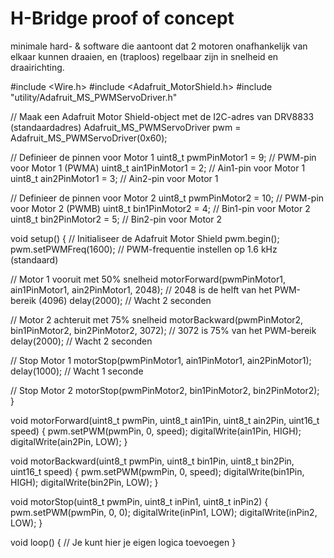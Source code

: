 # H-Bridge proof of concept

minimale hard- & software die aantoont dat 2 motoren onafhankelijk van elkaar kunnen draaien, en (traploos) regelbaar zijn in snelheid en draairichting.

#include <Wire.h>
#include <Adafruit_MotorShield.h>
#include "utility/Adafruit_MS_PWMServoDriver.h"

// Maak een Adafruit Motor Shield-object met de I2C-adres van DRV8833 (standaardadres)
Adafruit_MS_PWMServoDriver pwm = Adafruit_MS_PWMServoDriver(0x60);

// Definieer de pinnen voor Motor 1
uint8_t pwmPinMotor1 = 9;   // PWM-pin voor Motor 1 (PWMA)
uint8_t ain1PinMotor1 = 2;  // Ain1-pin voor Motor 1
uint8_t ain2PinMotor1 = 3;  // Ain2-pin voor Motor 1

// Definieer de pinnen voor Motor 2
uint8_t pwmPinMotor2 = 10;  // PWM-pin voor Motor 2 (PWMB)
uint8_t bin1PinMotor2 = 4;  // Bin1-pin voor Motor 2
uint8_t bin2PinMotor2 = 5;  // Bin2-pin voor Motor 2

void setup() {
  // Initialiseer de Adafruit Motor Shield
  pwm.begin();
  pwm.setPWMFreq(1600);  // PWM-frequentie instellen op 1.6 kHz (standaard)
  
  // Motor 1 vooruit met 50% snelheid
  motorForward(pwmPinMotor1, ain1PinMotor1, ain2PinMotor1, 2048); // 2048 is de helft van het PWM-bereik (4096)
  delay(2000);  // Wacht 2 seconden
  
  // Motor 2 achteruit met 75% snelheid
  motorBackward(pwmPinMotor2, bin1PinMotor2, bin2PinMotor2, 3072); // 3072 is 75% van het PWM-bereik
  delay(2000);  // Wacht 2 seconden
  
  // Stop Motor 1
  motorStop(pwmPinMotor1, ain1PinMotor1, ain2PinMotor1);
  delay(1000);  // Wacht 1 seconde
  
  // Stop Motor 2
  motorStop(pwmPinMotor2, bin1PinMotor2, bin2PinMotor2);
}

void motorForward(uint8_t pwmPin, uint8_t ain1Pin, uint8_t ain2Pin, uint16_t speed) {
  pwm.setPWM(pwmPin, 0, speed);
  digitalWrite(ain1Pin, HIGH);
  digitalWrite(ain2Pin, LOW);
}

void motorBackward(uint8_t pwmPin, uint8_t bin1Pin, uint8_t bin2Pin, uint16_t speed) {
  pwm.setPWM(pwmPin, 0, speed);
  digitalWrite(bin1Pin, HIGH);
  digitalWrite(bin2Pin, LOW);
}

void motorStop(uint8_t pwmPin, uint8_t inPin1, uint8_t inPin2) {
  pwm.setPWM(pwmPin, 0, 0);
  digitalWrite(inPin1, LOW);
  digitalWrite(inPin2, LOW);
}

void loop() {
  // Je kunt hier je eigen logica toevoegen
}
